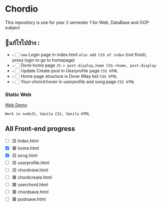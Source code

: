 # Chordio
This repository is use for year 2 semester 1 for Web, DataBase and OOP subject

## 📝แก้ไรไปบ้าง :
  - 👉🏻 `new` Login page in index.html `also add CSS of index` (not finish, press login to go to homepage)
  - 👉🏻 Done home page `JS-> post-display,home CSS->home, post-display`
  - 👉🏻 Update Create post in Uesrprofile page  `CSS HTML`
  - 👉🏻 Home page structure is Done (May be)  `CSS HTML`
  - 👉🏻 Your-chrord:hover in userprofile and song page `CSS HTML`


### Static Web
[Web Demo](https://y2-webapp-music.github.io/Chordio/)

`Work in nodeJS, Vanila CSS, Vanila HTML`

## All Front-end progress
- [ ] 🟨 Index.html
- [x] 🟩 home.html
- [x] 🟨 song.html
- [ ] 🟨 userprofile.html
- [ ] 🟨 chordview.html
- [ ] 🟥 chordcreate.html
- [ ] 🟥 userchord.html
- [ ] 🟥 chordsave.html
- [ ] 🟥 postsave.html
